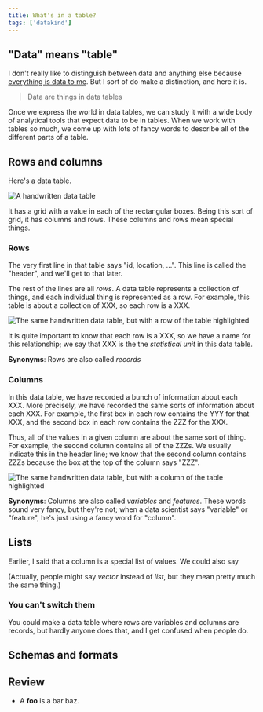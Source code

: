 ```yaml
---
title: What's in a table?
tags: ['datakind']
---
```

## "Data" means "table"
I don't really like to distinguish between data and anything else
because [everything is data to me](/!/world-data-world). But I sort
of do make a distinction, and here it is.

> Data are things in data tables

Once we express the world in data tables, we can study it with a
wide body of analytical tools that expect data to be in tables.
When we work with tables so much, we come up with lots of fancy
words to describe all of the different parts of a table.

## Rows and columns
Here's a data table.

![A handwritten data table]()

It has a grid with a value in each of the rectangular boxes.
Being this sort of grid, it has columns and rows. These columns
and rows mean special things.

### Rows
The very first line in that table says "id, location, ...".
This line is called the "header", and we'll get to that later.

The rest of the lines are all *rows*.
A data table represents a collection of things, and each individual
thing is represented as a row. For example, this table is about a
collection of XXX, so each row is a XXX.

![The same handwritten data table, but with a row of the table highlighted]()

It is quite important to know that each row is a XXX, so we have a
name for this relationship; we say that XXX is the the *statistical unit*
in this data table.

**Synonyms**: Rows are also called *records*

### Columns
In this data table, we have recorded a bunch of information about
each XXX. More precisely, we have recorded the same sorts of information
about each XXX. For example, the first box in each row contains the YYY
for that XXX, and the second box in each row contains the ZZZ for the XXX.

Thus, all of the values in a given column are about the same sort of thing.
For example, the second column contains all of the ZZZs. We usually indicate
this in the header line; we know that the second column contains ZZZs because
the box at the top of the column says "ZZZ".

![The same handwritten data table, but with a column of the table highlighted]()

**Synonyms**: Columns are also called *variables* and *features*. These words
sound very fancy, but they're not; when a data scientist says "variable" or
"feature", he's just using a fancy word for "column".

## Lists
Earlier, I said that a column is a special list of values. We could also say

 (Actually, people might say *vector* instead of *list*, but they mean
pretty much the same thing.)

### You can't switch them
You could make a data table where rows are variables and columns are records,
but hardly anyone does that, and I get confused when people do.

## Schemas and formats


## Review

* A **foo** is a bar baz.
